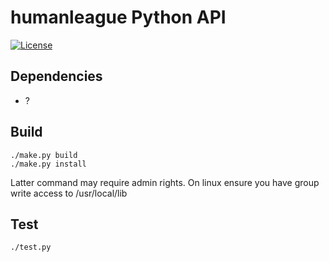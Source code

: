 # humanleague Python API

[![License](http://img.shields.io/badge/license-GPL%20%28%3E=%202%29-brightgreen.svg?style=flat)](http://www.gnu.org/licenses/gpl-3.0.html) 

## Dependencies

- ?

## Build

```
./make.py build
./make.py install
```
Latter command may require admin rights.
On linux ensure you have group write access to /usr/local/lib 

## Test 
```
./test.py
```
